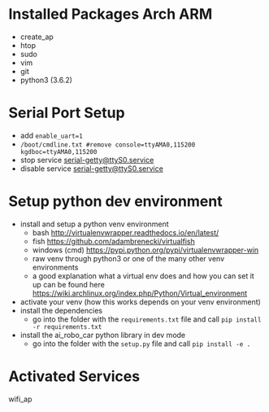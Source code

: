 # Installed Packages Arch ARM
- create_ap 
- htop 
- sudo
- vim
- git
- python3 (3.6.2)

# Serial Port Setup
- add `enable_uart=1`
- `/boot/cmdline.txt #remove console=ttyAMA0,115200 kgdboc=ttyAMA0,115200`
- stop service serial-getty@ttyS0.service
- disable service serial-getty@ttyS0.service

# Setup python dev environment
- install and setup a python venv environment
  - bash <http://virtualenvwrapper.readthedocs.io/en/latest/>
  - fish <https://github.com/adambrenecki/virtualfish>
  - windows (cmd) <https://pypi.python.org/pypi/virtualenvwrapper-win>
  - raw venv through python3 or one of the many other venv environments
  - a good explanation what a virtual env does and how you can set it up can be found here
    <https://wiki.archlinux.org/index.php/Python/Virtual_environment>
- activate your venv (how this works depends on your venv environment)
- install the dependencies
  - go into the folder with the `requirements.txt` file and call `pip install -r requirements.txt`
- install the ai_robo_car python library in dev mode
  - go into the folder with the `setup.py` file and call `pip install -e .`

# Activated Services
wifi_ap
